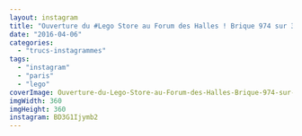 ```yaml
---
layout: instagram
title: "Ouverture du #Lego Store au Forum des Halles ! Brique 974 sur 3000 :)"
date: "2016-04-06"
categories: 
  - "trucs-instagrammes"
tags: 
  - "instagram"
  - "paris"
  - "lego"
coverImage: Ouverture-du-Lego-Store-au-Forum-des-Halles-Brique-974-sur-3000.jpg
imgWidth: 360
imgHeight: 360
instagram: BD3G1Ijymb2
---
```

